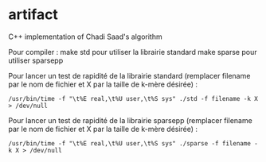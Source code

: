 # artifact

C++ implementation of Chadi Saad's algorithm

Pour compiler :
    make std
pour utiliser la librairie standard
    make sparse
pour utiliser sparsepp

Pour lancer un test de rapidité de la librairie standard (remplacer filename par le nom de fichier et X par la taille de k-mère désirée) :

    /usr/bin/time -f "\t%E real,\t%U user,\t%S sys" ./std -f filename -k X > /dev/null

Pour lancer un test de rapidité de la librairie sparsepp (remplacer filename par le nom de fichier et X par la taille de k-mère désirée) :

    /usr/bin/time -f "\t%E real,\t%U user,\t%S sys" ./sparse -f filename -k X > /dev/null
